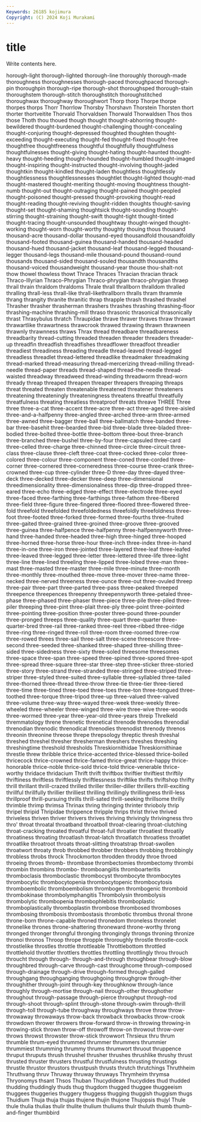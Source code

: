 ```yaml
---
Keywords: 26185 kojimura
Copyright: (C) 2024 Koji Murakami
---
```


# title

Write contents here.



horough-light
thorough-lighted thorough-line thoroughly thorough-made thoroughness thoroughnesses thorough-paced thoroughpaced thorough-pin thoroughpin
thorough-ripe thorough-shot thoroughsped thorough-stain thoroughstem thorough-stitch thoroughstitch thoroughstitched thoroughwax thoroughway
thoroughwort Thorp thorp Thorpe thorpe thorpes thorps Thorr Thorrlow Thorsby
Thorshavn Thorstein Thorsten thort thorter thortveitite Thorvald Thorvaldsen Thorwald Thorwaldsen
Thos thos those Thoth thou thoued though thought thought-abhorring thought-bewildered
thought-burdened thought-challenging thought-concealing thought-conjuring thought-depressed thoughted thoughten thought-exceeding thought-executing thought-fed
thought-fixed thought-free thoughtfree thoughtfreeness thoughtful thoughtfully thoughtfulness thoughtfulnesses thought-giving thought-hating
thought-haunted thought-heavy thought-heeding thought-hounded thought-humbled thought-imaged thought-inspiring thought-instructed thought-involving thought-jaded
thoughtkin thought-kindled thought-laden thoughtless thoughtlessly thoughtlessness thoughtlessnesses thoughtlet thought-lighted thought-mad
thought-mastered thought-meriting thought-moving thoughtness thought-numb thought-out thought-outraging thought-pained thought-peopled thought-poisoned
thought-pressed thought-provoking thought-read thought-reading thought-reviving thought-ridden thoughts thought-saving thought-set thought-shaming
thoughtsick thought-sounding thought-stirring thought-straining thought-swift thought-tight thought-tinted thought-tracing thought-unsounded thoughtway
thought-winged thought-working thought-worn thought-worthy thoughty thouing thous thousand thousand-acre thousand-dollar
thousand-eyed thousandfold thousandfoldly thousand-footed thousand-guinea thousand-handed thousand-headed thousand-hued thousand-jacket thousand-leaf
thousand-legged thousand-legger thousand-legs thousand-mile thousand-pound thousand-round thousands thousand-sided thousand-souled thousandth
thousandths thousand-voiced thousandweight thousand-year thouse thou-shalt-not thow thowel thowless thowt
Thrace Thraces Thracian thracian thrack Thraco-Illyrian Thraco-Phrygian Thraco-phrygian thraco-phrygian thraep
thrail thrain thraldom thraldoms Thrale thrall thrallborn thralldom thralled thralling
thrall-less thrall-like thrall-likethrallborn thralls thram thrammle thrang thrangity thranite thranitic
thrap thrapple thrash thrashed thrashel Thrasher thrasher thrasherman thrashers thrashes
thrashing thrashing-floor thrashing-machine thrashing-mill thraso thrasonic thrasonical thrasonically thrast Thrasybulus
thratch Thraupidae thrave thraver thraves thraw thrawart thrawartlike thrawartness thrawcrook
thrawed thrawing thrawn thrawneen thrawnly thrawnness thraws Thrax thread threadbare
threadbareness threadbarity thread-cutting threaded threaden threader threaders threader-up threadfin threadfish
threadfishes threadflower threadfoot threadier threadiest threadiness threading threadle thread-leaved thread-legged
threadless threadlet thread-lettered threadlike threadmaker threadmaking thread-marked thread-measuring thread-mercerizing thread-milling
thread-needle thread-paper threads thread-shaped thread-the-needle thread-waisted threadway threadweed thread-winding threadworm
thread-worn thready threap threaped threapen threaper threapers threaping threaps threat
threated threaten threatenable threatened threatener threateners threatening threateningly threateningness threatens
threatful threatfully threatfulness threating threatless threatproof threats threave THREE Three
three three-a-cat three-accent three-acre three-act three-aged three-aisled three-and-a-halfpenny three-angled three-arched
three-arm three-armed three-awned three-bagger three-ball three-ballmatch three-banded three-bar three-basehit three-bearded
three-bid three-blade three-bladed three-bodied three-bolted three-bottle three-bottom three-bout three-branch three-branched
three-bushel three-by-four three-capsuled three-card three-celled three-charge three-chinned three-circle three-circuit three-class
three-clause three-cleft three-coat three-cocked three-color three-colored three-colour three-component three-coned three-corded
three-corner three-cornered three-corneredness three-course three-crank three-crowned three-cup three-cylinder three-D three-day
three-dayed three-deck three-decked three-decker three-deep three-dimensional threedimensionality three-dimensionalness three-dip three-dropped
three-eared three-echo three-edged three-effect three-electrode three-eyed three-faced three-farthing three-farthings three-fathom
three-fibered three-field three-figure three-fingered three-floored three-flowered three-fold threefold threefolded threefoldedness
threefoldly threefoldness three-foot three-footed three-forked three-formed three-fourths three-fruited three-gaited three-grained
three-groined three-groove three-grooved three-guinea three-halfpence three-halfpenny three-halfpennyworth three-hand three-handed three-headed
three-high three-hinged three-hooped three-horned three-horse three-hour three-inch three-index three-in-hand three-in-one
three-iron three-jointed three-layered three-leaf three-leafed three-leaved three-legged three-letter three-lettered three-life
three-light three-line three-lined threeling three-lipped three-lobed three-man three-mast three-masted three-master
three-mile three-minute three-month three-monthly three-mouthed three-move three-mover three-name three-necked three-nerved
threeness three-ounce three-out three-ovuled threep three-pair three-part three-parted three-pass three-peaked
threeped threepence threepences threepenny threepennyworth three-petaled three-phase three-phased three-phaser three-piece
three-pile three-piled three-piler threeping three-pint three-plait three-ply three-point three-pointed three-pointing
three-position three-poster three-pound three-pounder three-pronged threeps three-quality three-quart three-quarter three-quarter-bred
three-rail three-ranked three-reel three-ribbed three-ridge three-ring three-ringed three-roll three-room three-roomed
three-row three-rowed threes three-sail three-salt three-scene threescore three-second three-seeded three-shanked
three-shaped three-shilling three-sided three-sidedness three-sixty three-soled threesome threesomes three-space three-span
three-speed three-spined three-spored three-spot three-spread three-square three-star three-step three-sticker three-storied
three-story three-strand three-stranded three-stringed three-striped three-striper three-styled three-suited three-syllable three-syllabled
three-tailed three-thorned three-thread three-throw three-tie three-tier three-tiered three-time three-tined three-toed
three-toes three-ton three-tongued three-toothed three-torque three-tripod three-up three-valued three-valved three-volume
three-way three-wayed three-week three-weekly three-wheeled three-wheeler three-winged three-wire three-wive three-woods
three-wormed three-year three-year-old three-years threip Threlkeld thremmatology threne threnetic threnetical
threnode threnodes threnodial threnodian threnodic threnodical threnodies threnodist threnody threnos
threonin threonine threose threpe threpsology threptic thresh threshal threshed threshel
thresher thresherman threshers threshes threshing threshingtime threshold thresholds Threskiornithidae Threskiornithinae
threstle threw thribble thrice thrice-accented thrice-blessed thrice-boiled thricecock thrice-crowned thrice-famed
thrice-great thrice-happy thrice-honorable thrice-noble thrice-sold thrice-told thrice-venerable thrice-worthy thridace thridacium
Thrift thrift thriftbox thriftier thriftiest thriftily thriftiness thriftless thriftlessly thriftlessness
thriftlike thrifts thriftshop thrifty thrill thrillant thrill-crazed thrilled thriller thriller-diller
thrillers thrill-exciting thrillful thrillfully thrillier thrilliest thrilling thrillingly thrillingness thrill-less
thrillproof thrill-pursuing thrills thrill-sated thrill-seeking thrillsome thrilly thrimble thrimp thrimsa
Thrinax thring thringing thrinter thrioboly thrip thripel thripid Thripidae thrippence
thripple thrips thrist thrive thrived thriveless thriven thriver thrivers thrives
thriving thrivingly thrivingness thro thro' throat throatal throatband throatboll throat-clearing
throat-clutching throat-cracking throated throatful throat-full throatier throatiest throatily throatiness throating
throatlash throat-latch throatlatch throatless throatlet throatlike throatroot throats throat-slitting throatstrap
throat-swollen throatwort throaty throb throbbed throbber throbbers throbbing throbbingly throbless
throbs throck Throckmorton throdden throddy throe throed throeing throes thromb-
thrombase thrombectomies thrombectomy thrombi thrombin thrombins thrombo- thromboangiitis thromboarteritis thromboclasis
thromboclastic thrombocyst thrombocyte thrombocytes thrombocytic thrombocytopenia thrombocytopenic thrombocytosis thromboembolic thromboembolism
thrombogen thrombogenic thromboid thrombokinase thrombolymphangitis Thrombolysin thrombolysis thrombolytic thrombopenia thrombophlebitis
thromboplastic thromboplastically thromboplastin thrombose thrombosed thromboses thrombosing thrombosis thrombostasis thrombotic
thrombus thronal throne throne-born throne-capable throned thronedom throneless thronelet thronelike
thrones throne-shattering throneward throne-worthy throng thronged thronger throngful thronging throngingly
throngs throning thronize thronoi thronos Throop thrope thropple throroughly throstle
throstle-cock throstlelike throstles throttle throttleable Throttlebottom throttled throttlehold throttler throttlers
throttles throttling throttlingly throu throuch throucht through through- through-and-through throughbear
through-blow throughbred through-carve through-cast throughcome through-composed through-drainage through-drive through-formed through-galled
throughgang throughganging throughgoing throughgrow through-ither throughither through-joint through-key throughknow through-lance
throughly through-mortise through-nail through-other throughother throughout through-passage through-pierce throughput through-rod
through-shoot through-splint through-stone through-swim through-thrill through-toll through-tube throughway throughways throve
throw throw- throwaway throwaways throw-back throwback throwbacks throw-crook throwdown thrower
throwers throw-forward throw-in throwing throwing-in throwing-stick thrown throw-off throwoff throw-on
throwout throw-over throws throwst throwster throw-stick throwwort Thrsieux thru thrum
thrumble thrum-eyed thrummed thrummer thrummers thrummier thrummiest thrumming thrummy thrums
thrumwort thruout thruppence thruput thruputs thrush thrushel thrusher thrushes thrushlike
thrushy thrust thrusted thruster thrusters thrustful thrustfulness thrusting thrustings thrustle
thrustor thrustors thrustpush thrusts thrutch thrutchings Thruthheim Thruthvang thruv Thruway
thruway thruways Thrymheim thrymsa Thryonomys thsant Thsos Thuban Thucydidean Thucydides
thud thudded thudding thuddingly thuds thug thugdom thugged thuggee thuggeeism
thuggees thuggeries thuggery thuggess thugging thuggish thuggism thugs Thuidium Thuja
thuja thujas thujene thujin thujone Thujopsis thujyl Thule thule thulia
thulias thulir thulite thulium thuliums thulr thuluth thumb thumb-and-finger thumbbird
